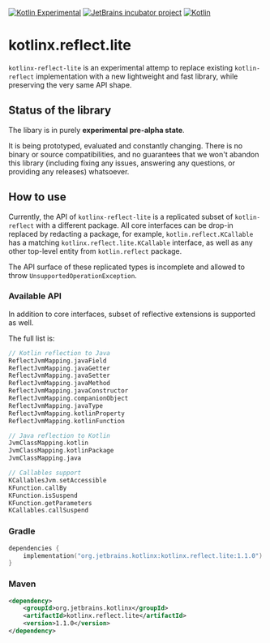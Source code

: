 [![Kotlin Experimental](https://kotl.in/badges/experimental.svg)](https://kotlinlang.org/docs/components-stability.html)
[![JetBrains incubator project](https://jb.gg/badges/incubator.svg)](https://confluence.jetbrains.com/display/ALL/JetBrains+on+GitHub)
[![Kotlin](https://img.shields.io/badge/kotlin-1.7.0-blue.svg)](https://kotlinlang.org)

# kotlinx.reflect.lite

`kotlinx-reflect-lite` is an experimental attemp to replace existing `kotlin-reflect` implementation 
with a new lightweight and fast library, while preserving the very same API shape.


## Status of the library

The libary is in purely **experimental pre-alpha state**.

It is being prototyped, evaluated and constantly changing.
There is no binary or source compatibilities, and no guarantees that we won't 
abandon this library (including fixing any issues, answering any questions, or providing any releases) 
whatsoever.


## How to use

Currently, the API of `kotlinx-reflect-lite` is a replicated subset of `kotlin-reflect` with a different package.
All core interfaces can be drop-in replaced by redacting a package, for example, 
`kotlin.reflect.KCallable` has a matching `kotlinx.reflect.lite.KCallable` interface, as well as any 
other top-level entity from `kotlin.reflect` package.

The API surface of these replicated types is incomplete and allowed to throw `UnsupportedOperationException`.

### Available API

In addition to core interfaces, subset of reflective extensions is supported as well.

The full list is:
```kotlin
// Kotlin reflection to Java
ReflectJvmMapping.javaField
ReflectJvmMapping.javaGetter
ReflectJvmMapping.javaSetter
ReflectJvmMapping.javaMethod
ReflectJvmMapping.javaConstructor
ReflectJvmMapping.companionObject
ReflectJvmMapping.javaType
ReflectJvmMapping.kotlinProperty
ReflectJvmMapping.kotlinFunction

// Java reflection to Kotlin
JvmClassMapping.kotlin
JvmClassMapping.kotlinPackage
JvmClassMapping.java

// Callables support
KCallablesJvm.setAccessible
KFunction.callBy
KFunction.isSuspend
KFunction.getParameters
KCallables.callSuspend
```

### Gradle
```kotlin
dependencies {
    implementation("org.jetbrains.kotlinx:kotlinx.reflect.lite:1.1.0")
}
```

### Maven

```xml
<dependency>
    <groupId>org.jetbrains.kotlinx</groupId>
    <artifactId>kotlinx.reflect.lite</artifactId>
    <version>1.1.0</version>
</dependency>
```

